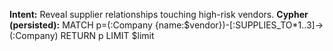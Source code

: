 **Intent:** Reveal supplier relationships touching high-risk vendors.
**Cypher (persisted):** MATCH p=(:Company {name:$vendor})-[:SUPPLIES_TO*1..3]->(:Company) RETURN p LIMIT $limit
